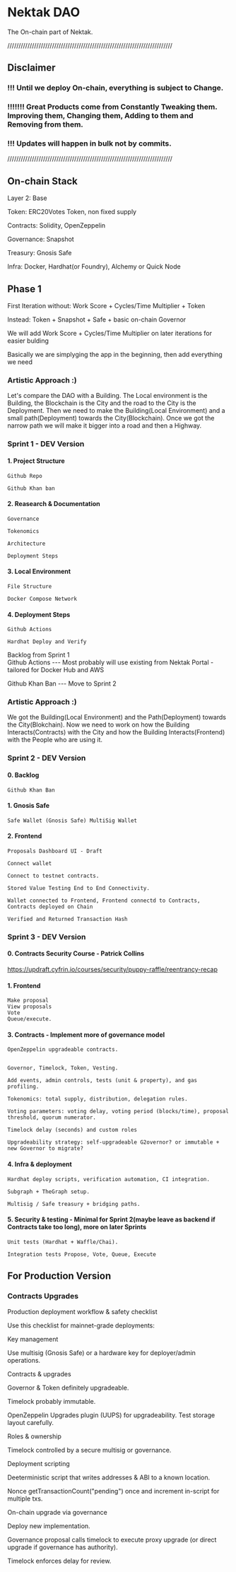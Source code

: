 # Nektak DAO
The On-chain part of Nektak.


//////////////////////////////////////////////////////////////////////////

## Disclaimer 

### !!! Until we deploy On-chain, everything is subject to Change.
### !!!!!!! Great Products come from Constantly Tweaking them. Improving them, Changing them, Adding to them and Removing from them.

### !!! Updates will happen in bulk not by commits.

//////////////////////////////////////////////////////////////////////////



## On-chain Stack

Layer 2: Base

Token: ERC20Votes Token, non fixed supply

Contracts: Solidity, OpenZeppelin

Governance: Snapshot

Treasury: Gnosis Safe

Infra: Docker, Hardhat(or Foundry), Alchemy or Quick Node





## Phase 1
First Iteration without: Work Score + Cycles/Time Multiplier + Token 

Instead: Token + Snapshot + Safe + basic on-chain Governor

We will add Work Score + Cycles/Time Multiplier on later iterations for easier bulding

Basically we are simplyging the app in the beginning, then add everything we need


### Artistic Approach :)

Let's compare the DAO with a Building.
The Local environment is the Building, the Blockchain is the City and the road to the City is the Deployment.
Then we need to make the Building(Local Environment) and a small path(Deployment) towards the City(Blockchain).
Once we got the narrow path we will make it bigger into a road and then a Highway.





### Sprint 1 - DEV Version

#### 1. Project Structure
   
    Github Repo

    Github Khan ban

#### 2. Reasearch & Documentation

    Governance 

    Tokenomics

    Architecture

    Deployment Steps



#### 3. Local Environment

    File Structure

    Docker Compose Network



#### 4. Deployment Steps

    Github Actions

    Hardhat Deploy and Verify



Backlog from Sprint 1              
Github Actions  --- Most probably will use existing from Nektak Portal - tailored for Docker Hub and AWS

Github Khan Ban  --- Move to Sprint 2









### Artistic Approach :)

We got the Building(Local Environment) and the Path(Deployment) towards the City(Blokchain).
Now we need to work on how the Building Interacts(Contracts) with the City and how the Building Interacts(Frontend) with the People who are using it.


### Sprint 2 - DEV Version

#### 0. Backlog

    Github Khan Ban

#### 1. Gnosis Safe

    Safe Wallet (Gnosis Safe) MultiSig Wallet

#### 2. Frontend

    Proposals Dashboard UI - Draft

    Connect wallet
    
    Connect to testnet contracts.

    Stored Value Testing End to End Connectivity.
    
    Wallet connected to Frontend, Frontend connectd to Contracts, Contracts deployed on Chain

    Verified and Returned Transaction Hash









### Sprint 3 - DEV Version


#### 0. Contracts Security Course - Patrick Collins

https://updraft.cyfrin.io/courses/security/puppy-raffle/reentrancy-recap


#### 1. Frontend

    Make proposal
    View proposals
    Vote
    Queue/execute.


#### 3. Contracts - Implement more of governance model
    
    OpenZeppelin upgradeable contracts.


    Governor, Timelock, Token, Vesting.
 
    Add events, admin controls, tests (unit & property), and gas profiling.

    Tokenomics: total supply, distribution, delegation rules.

    Voting parameters: voting delay, voting period (blocks/time), proposal threshold, quorum numerator.

    Timelock delay (seconds) and custom roles
        
    Upgradeability strategy: self-upgradeable G2overnor? or immutable + new Governor to migrate?











#### 4. Infra & deployment

    Hardhat deploy scripts, verification automation, CI integration.

    Subgraph + TheGraph setup.

    Multisig / Safe treasury + bridging paths.



#### 5. Security & testing - Minimal for Sprint 2(maybe leave as backend if Contracts take too long), more on later Sprints

    Unit tests (Hardhat + Waffle/Chai).

    Integration tests Propose, Vote, Queue, Execute



















## For Production Version

### Contracts Upgrades

Production deployment workflow & safety checklist

Use this checklist for mainnet-grade deployments:

Key management

Use multisig (Gnosis Safe) or a hardware key for deployer/admin operations.


Contracts & upgrades

Governor & Token definitely upgradeable.

Timelock probably immutable.

OpenZeppelin Upgrades plugin (UUPS) for upgradeability. Test storage layout carefully.

Roles & ownership


Timelock controlled by a secure multisig or governance.


Deployment scripting

Deeterministic script that writes addresses & ABI to a known location.

Nonce getTransactionCount("pending") once and increment in-script for multiple txs.


On-chain upgrade via governance

Deploy new implementation.

Governance proposal calls timelock to execute proxy upgrade (or direct upgrade if governance has authority).

Timelock enforces delay for review.